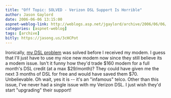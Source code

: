 ```yaml
---
title: "Off Topic: SOLVED - Verizon DSL Support Is Horrible"
author: Jason Gaylord
date: 2006-06-06 13:15:00
aspnet-weblog-link: http://weblogs.asp.net/jgaylord/archive/2006/06/06/Offtopic_3A00_-NY-Yankees-_2D00_-Love-_2700_em-or-hate-_2700_em.aspx
categories: [aspnet-weblog]
tags: [archive]
bitly: https://jasong.us/3cHCPot
---
```


Ironically, [my DSL problem](http://weblogs.asp.net/jgaylord/archive/2006/06/01/Off-Topic_3A00_-Verizon-DSL-Support-Is-Horrible.aspx) was solved before I received my modem. I guess that I'll just have to use my nice new modem now since they still believe its a modem issue. Isn't it funny how they'd trade $160 modem for a full month's DSL credit (at a max $29/month)? They could have given me the next 3 months of DSL for free and would have saved them $70. Unbelievable. Oh wait, yes it is -- it's an "infamous" telco. Other than this issue, I've never had a single issue with my Verizon DSL. I just wish they'd start "upgrading" their support!